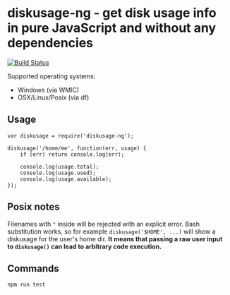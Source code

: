 # diskusage-ng - get disk usage info in pure JavaScript and without any dependencies

[![Build Status](https://travis-ci.org/iximiuz/node-diskusage-ng.svg?branch=master)](https://travis-ci.org/iximiuz/node-diskusage-ng)

Supported operating systems:
 - Windows (via WMIC)
 - OSX/Linux/Posix (via df)

## Usage
```
var diskusage = require('diskusage-ng');

diskusage('/home/me', function(err, usage) {
	if (err) return console.log(err);

	console.log(usage.total);
	console.log(usage.used);
	console.log(usage.available);
});

```

## Posix notes
Filenames with `"` inside will be rejected with an explicit error.
Bash substitution works, so for example `diskusage('$HOME', ...)` will show a diskusage for the user's home dir.
**It means that passing a raw user input to `diskusage()` can lead to arbitrary code execution.**

## Commands
```
npm run test
```
